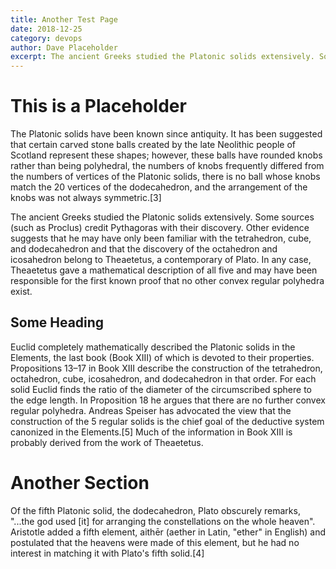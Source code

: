 ```yaml
---
title: Another Test Page
date: 2018-12-25
category: devops
author: Dave Placeholder
excerpt: The ancient Greeks studied the Platonic solids extensively. Some sources (such as Proclus) credit Pythagoras with their discovery. Other evidence suggests that he may have only been familiar with the tetrahedron, cube, and dodecahedron and that the discovery of the octahedron and icosahedron belong to Theaetetus, a contemporary of Plato. In any case, Theaetetus gave a mathematical description of all five and may have been responsible for the first known proof that no other convex regular polyhedra exist.
---
```


# This is a Placeholder 
The Platonic solids have been known since antiquity. It has been suggested that certain carved stone balls created by the late Neolithic people of Scotland represent these shapes; however, these balls have rounded knobs rather than being polyhedral, the numbers of knobs frequently differed from the numbers of vertices of the Platonic solids, there is no ball whose knobs match the 20 vertices of the dodecahedron, and the arrangement of the knobs was not always symmetric.[3]

The ancient Greeks studied the Platonic solids extensively. Some sources (such as Proclus) credit Pythagoras with their discovery. Other evidence suggests that he may have only been familiar with the tetrahedron, cube, and dodecahedron and that the discovery of the octahedron and icosahedron belong to Theaetetus, a contemporary of Plato. In any case, Theaetetus gave a mathematical description of all five and may have been responsible for the first known proof that no other convex regular polyhedra exist.

<!-- more -->

## Some Heading
Euclid completely mathematically described the Platonic solids in the Elements, the last book (Book XIII) of which is devoted to their properties. Propositions 13–17 in Book XIII describe the construction of the tetrahedron, octahedron, cube, icosahedron, and dodecahedron in that order. For each solid Euclid finds the ratio of the diameter of the circumscribed sphere to the edge length. In Proposition 18 he argues that there are no further convex regular polyhedra. Andreas Speiser has advocated the view that the construction of the 5 regular solids is the chief goal of the deductive system canonized in the Elements.[5] Much of the information in Book XIII is probably derived from the work of Theaetetus.

# Another Section 
Of the fifth Platonic solid, the dodecahedron, Plato obscurely remarks, "...the god used [it] for arranging the constellations on the whole heaven". Aristotle added a fifth element, aithēr (aether in Latin, "ether" in English) and postulated that the heavens were made of this element, but he had no interest in matching it with Plato's fifth solid.[4]